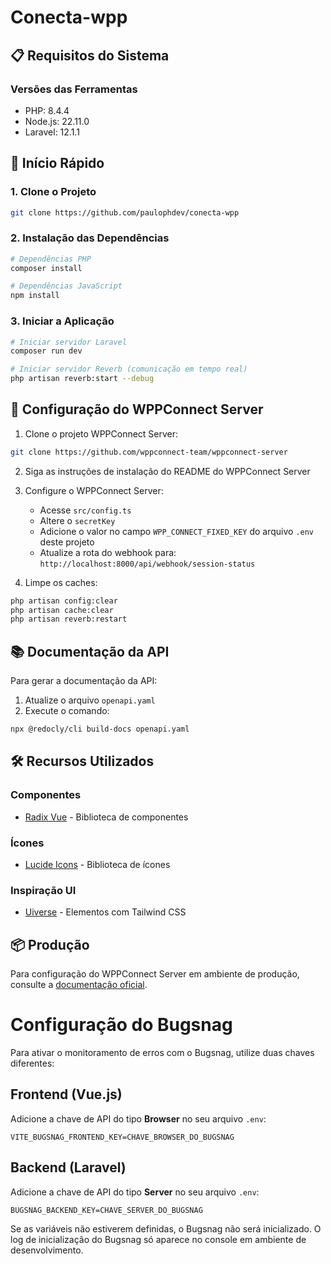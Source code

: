 # Conecta-wpp

## 📋 Requisitos do Sistema

### Versões das Ferramentas
- PHP: 8.4.4
- Node.js: 22.11.0
- Laravel: 12.1.1

## 🚀 Início Rápido

### 1. Clone o Projeto
```bash
git clone https://github.com/paulophdev/conecta-wpp
```

### 2. Instalação das Dependências
```bash
# Dependências PHP
composer install

# Dependências JavaScript
npm install
```

### 3. Iniciar a Aplicação
```bash
# Iniciar servidor Laravel
composer run dev

# Iniciar servidor Reverb (comunicação em tempo real)
php artisan reverb:start --debug
```

## 🔧 Configuração do WPPConnect Server

1. Clone o projeto WPPConnect Server:
```bash
git clone https://github.com/wppconnect-team/wppconnect-server
```

2. Siga as instruções de instalação do README do WPPConnect Server

3. Configure o WPPConnect Server:
   - Acesse `src/config.ts`
   - Altere o `secretKey`
   - Adicione o valor no campo `WPP_CONNECT_FIXED_KEY` do arquivo `.env` deste projeto
   - Atualize a rota do webhook para: `http://localhost:8000/api/webhook/session-status`

4. Limpe os caches:
```bash
php artisan config:clear
php artisan cache:clear
php artisan reverb:restart
```

## 📚 Documentação da API

Para gerar a documentação da API:
1. Atualize o arquivo `openapi.yaml`
2. Execute o comando:
```bash
npx @redocly/cli build-docs openapi.yaml
```

## 🛠️ Recursos Utilizados

### Componentes
- [Radix Vue](https://www.radix-vue.com) - Biblioteca de componentes

### Ícones
- [Lucide Icons](https://lucide.dev/icons) - Biblioteca de ícones

### Inspiração UI
- [Uiverse](https://uiverse.io/elements) - Elementos com Tailwind CSS

## 📦 Produção

Para configuração do WPPConnect Server em ambiente de produção, consulte a [documentação oficial](https://wppconnect.io/pt-BR/docs/projects/wppserver/configuration).

# Configuração do Bugsnag

Para ativar o monitoramento de erros com o Bugsnag, utilize duas chaves diferentes:

## Frontend (Vue.js)
Adicione a chave de API do tipo **Browser** no seu arquivo `.env`:
```
VITE_BUGSNAG_FRONTEND_KEY=CHAVE_BROWSER_DO_BUGSNAG
```

## Backend (Laravel)
Adicione a chave de API do tipo **Server** no seu arquivo `.env`:
```
BUGSNAG_BACKEND_KEY=CHAVE_SERVER_DO_BUGSNAG
```

Se as variáveis não estiverem definidas, o Bugsnag não será inicializado. O log de inicialização do Bugsnag só aparece no console em ambiente de desenvolvimento.